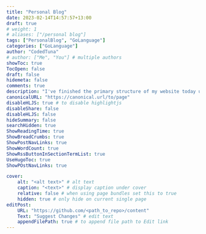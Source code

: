 ```yaml
---
title: "Personal Blog"
date: 2023-02-14T14:57:57+13:00
draft: true
# weight: 1
# aliases: ["/personal blog"]
tags: ["PersonalBlog", "GoLanguage"]
categories: ["GoLanguage"]
author: "CodedTuna"
# author: ["Me", "You"] # multiple authors
showToc: true
TocOpen: false
draft: false
hidemeta: false
comments: true
description: "I've finished the primary structure of my website today using the Go programming language; I'm genuinely astonished at how small yet helpful it is; the outcome is better than the previous portfolio I built a few months ago. Still finishing the remainder of the website at the moment; for the time being, the categories, search, posts and tags are complete and ready for use; I'll schedule time to do the rest and resolve any issues; if you notice any issues or have any suggestions, please feel free to contact me via the links! Thanks."
canonicalURL: "https://canonical.url/to/page"
disableHLJS: true # to disable highlightjs
disableShare: false
disableHLJS: false
hideSummary: false
searchHidden: true
ShowReadingTime: true
ShowBreadCrumbs: true
ShowPostNavLinks: true
ShowWordCount: true
ShowRssButtonInSectionTermList: true
UseHugoToc: true
ShowPOstNavLinks: true

cover:
    alt: "<alt text>" # alt text
    caption: "<text>" # display caption under cover
    relative: false # when using page bundles set this to true
    hidden: true # only hide on current single page
editPost:
    URL: "https://github.com/<path_to_repo>/content"
    Text: "Suggest Changes" # edit text
    appendFilePath: true # to append file path to Edit link
---
```


